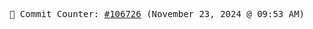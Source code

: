 <p align="center">
    <samp>
        📮 Commit Counter: <a href="https://github.com/Javascript-void0/Javascript-void0/commits/main">#106726</a> (November 23, 2024 @ 09:53 AM)
    </samp>
</p>